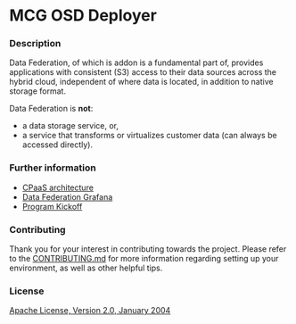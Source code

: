 # MCG OSD Deployer

### Description

Data Federation, of which is addon is a fundamental part of, provides applications with consistent (S3) access to their 
data sources across the hybrid cloud, independent of where data is located, in addition to native storage format.

Data Federation is **not**:
- a data storage service, or,
- a service that transforms or virtualizes customer data (can always be accessed directly).

### Further information

- [CPaaS architecture](https://docs.google.com/presentation/d/1vU4-9pZvKOVCksdqQtk_jzM3YDoaxcQ91Jw9ng9s7uE/edit#slide=id.p)
- [Data Federation Grafana](https://grafana.stage.devshift.net/d/wG098Zm4z/managed-services-data-federation-overview-copy?orgId=1)
- [Program Kickoff](https://docs.google.com/presentation/d/1MFsXmQl2g008O3bRluINslJf-_lU6QoqljCHlUanDnE/edit#slide=id.geb2e01c681_0_970)

### Contributing

Thank you for your interest in contributing towards the project. Please refer to the [CONTRIBUTING.md](CONTRIBUTING.md)
for more information regarding setting up your environment, as well as other helpful tips.

### License

[Apache License, Version 2.0, January 2004](https://www.apache.org/licenses/LICENSE-2.0)
